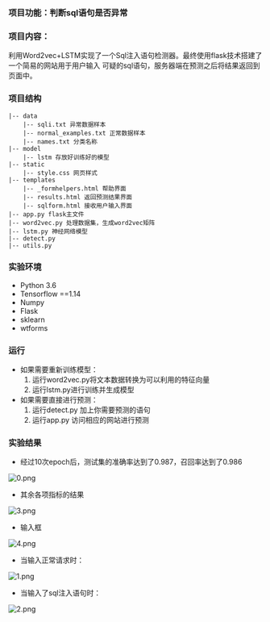 ### 项目功能：判断sql语句是否异常

### 项目内容：
利用Word2vec+LSTM实现了一个Sql注入语句检测器。最终使用flask技术搭建了一个简易的网站用于用户输入
可疑的sql语句，服务器端在预测之后将结果返回到页面中。

### 项目结构
```
|-- data
    |-- sqli.txt 异常数据样本
    |-- normal_examples.txt 正常数据样本
    |-- names.txt 分类名称
|-- model
    |-- lstm 存放好训练好的模型
|-- static
    |-- style.css 网页样式
|-- templates
    |-- _formhelpers.html 帮助界面 
    |-- results.html 返回预测结果界面
    |-- sqlform.html 接收用户输入界面
|-- app.py flask主文件
|-- word2vec.py 处理数据集，生成word2vec矩阵
|-- lstm.py 神经网络模型
|-- detect.py 
|-- utils.py 

```
### 实验环境

- Python 3.6
- Tensorflow ==1.14
- Numpy
- Flask
- sklearn
- wtforms

### 运行

- 如果需要重新训练模型：
    1. 运行word2vec.py将文本数据转换为可以利用的特征向量
    2. 运行lstm.py进行训练并生成模型
- 如果需要直接进行预测：
    1. 运行detect.py 加上你需要预测的语句
    2. 运行app.py 访问相应的网站进行预测

### 实验结果

- 经过10次epoch后，测试集的准确率达到了0.987，召回率达到了0.986

![0.png](https://pic.superbed.cn/item/5dc0128e8e0e2e3ee9f6bd97.jpg)

- 其余各项指标的结果

![3.png](https://pic.superbed.cn/item/5dc012cf8e0e2e3ee9f6c153.jpg)

- 输入框

![4.png](https://pic.superbed.cn/item/5dc013d08e0e2e3ee9f6da16.jpg)

- 当输入正常请求时：

![1.png](https://ae01.alicdn.com/kf/H62c4edd04ec04b5e83b8c7f42f2e12fcu.jpg)

- 当输入了sql注入语句时：

![2.png](https://pic.superbed.cn/item/5dc011108e0e2e3ee9f6a9eb.jpg)

